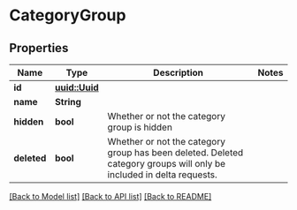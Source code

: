 # CategoryGroup

## Properties

Name | Type | Description | Notes
------------ | ------------- | ------------- | -------------
**id** | [**uuid::Uuid**](uuid::Uuid.md) |  | 
**name** | **String** |  | 
**hidden** | **bool** | Whether or not the category group is hidden | 
**deleted** | **bool** | Whether or not the category group has been deleted.  Deleted category groups will only be included in delta requests. | 

[[Back to Model list]](../README.md#documentation-for-models) [[Back to API list]](../README.md#documentation-for-api-endpoints) [[Back to README]](../README.md)


